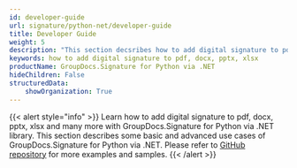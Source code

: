 ```yaml
---
id: developer-guide
url: signature/python-net/developer-guide
title: Developer Guide
weight: 5
description: "This section decsribes how to add digital signature to pdf, docx, pptx, xlsx and many more with GroupDocs.Signature for .NET library"
keywords: how to add digital signature to pdf, docx, pptx, xlsx
productName: GroupDocs.Signature for Python via .NET
hideChildren: False
structuredData:
    showOrganization: True
---
```

{{< alert style="info" >}}
Learn how to add digital signature to pdf, docx, pptx, xlsx and many more with GroupDocs.Signature for Python via .NET library. This section describes some basic and advanced use cases of GroupDocs.Signature for Python via .NET. Please refer to [GitHub repository](https://github.com/groupdocs-signature/GroupDocs.Signature-for-Python-via-.NET) for more examples and samples.
{{< /alert >}}
